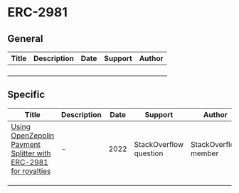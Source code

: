 # ERC-2981



## General

| Title | Description | Date | Support | Author |
| ----- | ----------- | ---- | ------- | ------ |
|       |             |      |         |        |
|       |             |      |         |        |
|       |             |      |         |        |
|       |             |      |         |        |



## Specific

| Title                                                        | Description | Date | Support                | Author                |
| ------------------------------------------------------------ | ----------- | ---- | ---------------------- | --------------------- |
| [Using OpenZepplin Payment Splitter with ERC-2981 for royalties](https://ethereum.stackexchange.com/questions/120641/using-openzepplin-payment-splitter-with-erc-2981-for-royalties) | -           | 2022 | StackOverflow question | StackOverflow  member |
|                                                              |             |      |                        |                       |
|                                                              |             |      |                        |                       |
|                                                              |             |      |                        |                       |
